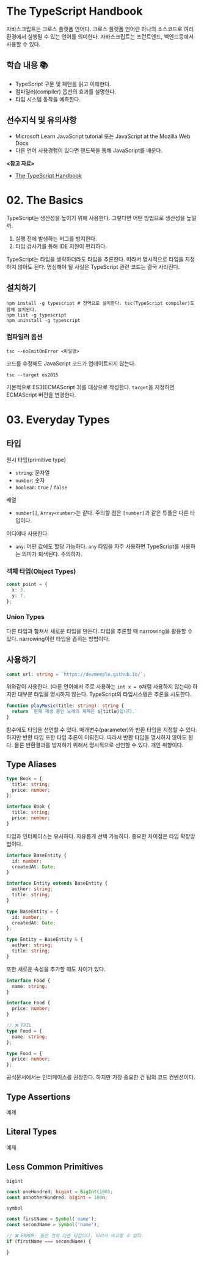 # The TypeScript Handbook

자바스크립트는 크로스 플랫폼 언어다. 크로스 플랫폼 언어란 하나의 소스코드로 여러 환경에서 실행될 수 있는 언어를 의미한다. 자바스크립트는 프런트엔드, 백엔드등에서 사용할 수 있다.

## 학습 내용 📚

* TypeScript 구문 및 패턴을 읽고 이해한다.
* 컴파일러(compiler) 옵션의 효과를 설명한다.
* 타입 시스템 동작을 예측한다.

## 선수지식 및 유의사항

* Microsoft Learn JavaScript tutorial 또는 JavaScript at the Mozilla Web Docs
* 다른 언어 사용경험이 있다면 핸드북을 통해 JavaScript를 배운다.

**<참고 자료>**

* [The TypeScript Handbook](https://www.typescriptlang.org/docs/handbook/intro.html)

# 02. The Basics

TypeScript는 생산성을 높이기 위해 사용한다. 그렇다면 어떤 방법으로 생산성을 높일까.

1. 실행 전에 발생하는 버그를 방지한다.
2. 타입 검사기를 통해 IDE 지원이 편리하다.

TypeScript는 타입을 생략하더라도 타입을 추론한다. 따라서 명시적으로 타입을 지정하지 않아도 된다. 명심해야 될 사실은 TypeScript 관련 코드는
결국 사라진다.

## 설치하기

```shell
npm install -g typescript # 전역으로 설치한다. tsc(TypeScript compiler)도 함께 설치된다.
npm list -g typescript
npm uninstall -g typescript
```

### 컴파일러 옵션

```shell
tsc --noEmitOnError <파일명>
```

코드를 수정해도 JavaScript 코드가 업데이트되지 않는다.

```shell
tsc --target es2015
```

기본적으로 ES3(ECMAScript 3)를 대상으로 작성한다. `target`을 지정하면 ECMAScript 버전을 변경한다.

# 03. Everyday Types

## 타입

원시 타입(primitive type)

* `string`: 문자열
* `number`: 숫자
* `boolean`: `true` / `false`

배열

* `number[]`, `Array<number>`는 같다. 주의할 점은 `[number]`과 같은 튜플은 다른 타입이다.

어디에나 사용한다.

* `any`: 어떤 값에도 할당 가능하다. `any` 타입을 자주 사용하면 TypeScript를 사용하는 의미가 퇴색된다. 주의하자.

### 객체 타입(Object Types)

```typescript
const point = {
  x: 3,
  y: 7,
};
```

### Union Types

다른 타입과 합쳐서 새로운 타입을 만든다. 타입을 추론할 때 narrowing을 활용할 수 있다. narrowing이란 타입을 좁히는 방법이다.

## 사용하기

```typescript
const url: string = `https://devmeeple.github.io/`;
```

위와같이 사용한다. (다른 언어에서 주로 사용하는 `int x = 0`처럼 사용하지 않는다) 하지만 대부분 타입을 명시하지 않는다. TypeScript의 타입시스템은 추론을 시도한다.

```typescript
function playMusic(title: string): string {
  return `현재 재생 중인 노래의 제목은 ${title}입니다.`
}
```

함수에도 타입을 선언할 수 있다. 매개변수(parameter)와 반환 타입을 지정할 수 있다. 하지만 반환 타입 또한 타입 추론이 이뤄진다. 따라서 반환 타입을 명시하지 않아도 된다.
물론 반환결과를 방지하기 위해서 명시적으로 선언할 수 있다. 개인 취향이다.

## Type Aliases

```typescript
type Book = {
  title: string;
  price: number;
};

interface Book {
  title: string;
  price: number;
}
```

타입과 인터페이스는 유사하다. 자유롭게 선택 가능하다. 중요한 차이점은 타입 확장방법이다.

```typescript
interface BaseEntity {
  id: number;
  createdAt: Date;
}

interface Entity extends BaseEntity {
  author: string;
  title: string;
}

type BaseEntity = {
  id: number;
  createdAt: Date;
};

type Entity = BaseEntity & {
  author: string;
  title: string;
}
```

또한 새로운 속성을 추가할 때도 차이가 있다.

```typescript
interface Food {
  name: string;
}

interface Food {
  price: number;
}

// ❌ FAIL
type Food = {
  name: string;
};

type Food = {
  price: number;
};
```

공식문서에서는 인터페이스를 권장한다. 하지만 가장 중요한 건 팀의 코드 컨벤션이다.

## Type Assertions

예제

## Literal Types

예제

## Less Common Primitives

`bigint`

```typescript
const oneHundred: bigint = BigInt(100);
const annotherHundred: bigint = 100n;
```

`symbol`

```typescript
const firstName = Symbol('name');
const secondName = Symbol('name');

// ❌ ERROR: 둘은 전혀 다른 타입이다. 따라서 비교할 수 없다.
if (firstName === secondName) {

}
```
